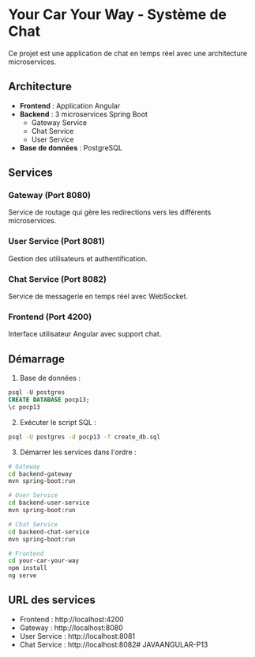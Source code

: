 # Your Car Your Way - Système de Chat

Ce projet est une application de chat en temps réel avec une architecture microservices.

## Architecture

- **Frontend** : Application Angular
- **Backend** : 3 microservices Spring Boot
  - Gateway Service
  - Chat Service
  - User Service
- **Base de données** : PostgreSQL

## Services

### Gateway (Port 8080)
Service de routage qui gère les redirections vers les différents microservices.

### User Service (Port 8081)
Gestion des utilisateurs et authentification.

### Chat Service (Port 8082)
Service de messagerie en temps réel avec WebSocket.

### Frontend (Port 4200)
Interface utilisateur Angular avec support chat.

## Démarrage

1. Base de données :
```sql
psql -U postgres
CREATE DATABASE pocp13;
\c pocp13
```

2. Exécuter le script SQL :
```bash
psql -U postgres -d pocp13 -f create_db.sql
```

3. Démarrer les services dans l'ordre :
```bash
# Gateway
cd backend-gateway
mvn spring-boot:run

# User Service
cd backend-user-service
mvn spring-boot:run

# Chat Service
cd backend-chat-service
mvn spring-boot:run

# Frontend
cd your-car-your-way
npm install
ng serve
```

## URL des services
- Frontend : http://localhost:4200
- Gateway : http://localhost:8080
- User Service : http://localhost:8081
- Chat Service : http://localhost:8082#   J A V A A N G U L A R - P 1 3  
 